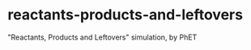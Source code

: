 reactants-products-and-leftovers
================================

"Reactants, Products and Leftovers" simulation, by PhET
